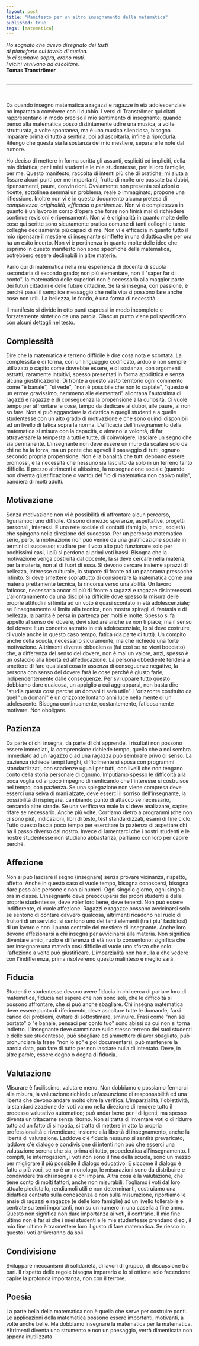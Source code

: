 ```yaml
---
layout: post
title: "Manifesto per un altro insegnamento della matematica"
published: true
tags: [matematica]
---
```


<div class="right"><i>Ho sognato che avevo disegnato dei tasti<br>
di pianoforte sul tavolo di cucina.<br>
Io ci suonavo sopra, erano muti.<br>
I vicini venivano ad ascoltare.</i><br>
<b>Tomas Tranströmer</b></div>


<br>
<hr class="style-eight">
<br>

Da quando insegno matematica a ragazzi e ragazze in età adolescenziale ho imparato a convivere con
il dubbio. I versi di Tranströmer qui citati rappresentano in modo preciso
il mio sentimento di insegnante; quando penso alla matematica posso distintamente udire una musica, a volte
strutturata, a volte spontanea, ma è una musica silenziosa, bisogna imparare prima di tutto a
sentirla, poi ad ascoltarla, infine a riprodurla. Ritengo che questa sia la sostanza del mio
mestiere, separare le note dal rumore.

Ho deciso di mettere in forma scritta gli assunti, espliciti ed impliciti, della mia didattica; per i
miei studenti e le mie studentesse, per le loro famiglie, per me. Questo manifesto, raccolta di intenti più che
di pratiche, mi aiuta a fissare alcuni punti per me importanti, frutto di molte ore passate tra dubbi,
ripensamenti, paure, convinzioni. Ovviamente non presenta soluzioni o ricette, sottolinea semmai un problema, 
reale o immaginato; propone una riflessione. Inoltre non vi è in questo documento alcuna pretesa di *completezza*,
*originalità*, *efficacia* o *pertinenza*. Non vi è completezza in quanto è un lavoro in corso
d'opera che forse non finirà mai di richiedere continue revisioni e ripensamenti. Non vi è
originalità in quanto molte delle cose qui scritte sono sicuramente pratica comune di tanti colleghi
e tante colleghe decisamente più capaci di me. Non vi è efficacia in quanto tutto il mio ripensare
il mestiere di insegnante si riflette in una didattica che per ora ha un esito incerto. 
Non vi è pertinenza in quanto molte delle idee che
esprimo in questo manifesto non sono specifiche della matematica, potrebbero essere declinabili in
altre materie.


Parlo qui di matematica nella mia esperienza di docente di scuola secondaria di secondo grado; 
non più elementare, non il "saper far di conto", la matematica delle superiori non è necessaria alla
maggior parte dei futuri cittadini e delle future cittadine. Se la si insegna, con passione, è
perché passi il semplice messaggio che nella vita si possono fare anche cose non utili. La bellezza,
in fondo, è una forma di necessità

Il manifesto si divide in otto punti espressi in modo incompleto e forzatamente sintetico da una
parola. Ciascun punto viene poi specificato con alcuni dettagli nel testo.

## Complessità
	
Dire che la matematica è terreno difficile è dire cosa nota e scontata. La complessità è di forma,
con un linguaggio codificato, arduo e non sempre utilizzato o capito come dovrebbe essere, e di sostanza,
con argomenti astratti, raramente intuitivi, spesso presentati in forma
apodittica e senza alcuna giustificazione. Di fronte a questo vasto territorio ogni commento come "è banale", "si
vede", "non è possibile che non lo capiate", "questo è un errore gravissimo, nemmeno alle
elementari" allontana l'autostima di ragazzi e ragazze  e di conseguenza la propensione alla curiosità. Ci vuole tempo per
affrontare le cose, tempo da dedicare ai dubbi, alle paure, ai non so fare. Non si può
agganciare la didattica a quegli studenti e a quelle studentesse con un alto grado di motivazione e che
sono quindi disponibili ad un livello di fatica sopra la norma. L'efficacia dell'insegnamento della matematica
si misura con la capacità, o almeno la volontà, di far attraversare la tempesta a tutti e tutte, di coinvolgere, lasciare
un segno che sia permanente. L'insegnante non deve essere un muro da scalare solo da chi ne ha la forza, ma un
ponte che agevoli il passaggio di tutti, ognuno secondo propria propensione. Non è la banalità che
tutti debbano essere promossi, è la necessità che nessuno sia lasciato da solo in un terreno tanto
difficile. Il prezzo altrimenti è altissimo, la rassegnazione sociale (quando non diventa
giustificazione o vanto) del "io di matematica non capivo nulla", bandiera di molti adulti.

## Motivazione

Senza motivazione non vi è possibilità di affrontare alcun percorso, figuriamoci uno difficile. Ci
sono di mezzo speranze, aspettative, progetti personali, interessi. E una rete sociale di contatti
(famiglia, amici, società) che spingono nella direzione del successo. Per un percorso matematico
serio, però, la motivazione non può venire da una gratificazione sociale in termini di successo;
studiare per il voto alto può funzionare solo per pochissimi casi, i più si perdono ai primi voti bassi.
Bisogna che la motivazione venga costruita dal docente, la si deve cercare nella materia, per la
materia, non al di fuori di essa. Si devono cercare insieme sprazzi di bellezza, interesse
culturale, lo stupore di fronte ad un panorama pressoché infinito. Si deve smettere soprattutto di
considerare la matematica come una materia prettamente tecnica, la rincorsa verso una abilità. Un
lavoro faticoso, necessario ancor di più di fronte a ragazzi e ragazze disinteressati.
L'allontanamento da una disciplina difficile dove spesso la misura delle proprie attitudini si
limita ad un voto è quasi scontato in età adolescenziale; se l'insegnamento si limita alla tecnica,
non mostra spiragli di fantasia e di bellezza, la partita è persa in partenza per molti e molte.
Spesso si fa appello al senso del dovere, devi studiare anche se non ti piace; ma il senso del dovere 
è un concetto astratto in età adolescenziale, lo si deve costruire, ci vuole anche in questo caso
tempo, fatica (da parte di tutti). Un compito anche della scuola, necessario sicuramente, ma che
richiede una forte motivazione. Altrimenti diventa obbedienza (fai così se no vieni bocciato) che, a
differenza del senso del dovere, non è mai un valore, anzi, spesso è un ostacolo alla libertà ed all'educazione. 
La persona obbediente tenderà a smettere di fare qualsiasi cosa in assenza di
conseguenze negative, la persona con senso del dovere farà le cose perché è giusto farle,
indipendentemente dalle conseguenze. Per sviluppare tutto questo dobbiamo dare qualcosa, un
appiglio a cui aggrapparsi, non basta dire "studia questa cosa perché un domani ti sarà utile".
L'orizzonte costituito da quel "un domani" è un orizzonte lontano anni luce nella mente di un
adolescente. Bisogna continuamente, costantemente, faticosamente motivare. Non obbligare.


## Pazienza

Da parte dі chi insegna, da parte di chi apprende. I risultati non possono essere immediati, la
comprensione richiede tempo, quello che a noi sembra immediato ad un ragazzo o ad una ragazza può
sembrare privo di senso. La pazienza richiede tempi lunghi, difficilmente si sposa con programmi
standardizzati, con scadenze uguali per tutti, con livelli che non tengano conto della storia
personale di ognuno. Imputiamo spesso le difficoltà alla poca voglia od al poco impegno dimenticando
che l'interesse si costruisce nel tempo, con pazienza. Se una spiegazione non viene compresa deve esserci una selva di mani alzate, deve esserci
il sorriso dell'insegnante, la possibilità di rispiegare, cambiando punto di attacco se necessario,
cercando altre strade. Se una verifica va male la si deve analizzare,
capire, rifare se necessario. Anche più volte. Corriamo dietro a programmi (che non ci sono più),
indicazioni, libri di testo, test standardizzati, esami di fine ciclo. Tutto questo lascia poco
tempo per esercitare la pazienza di aspettare chi ha il passo diverso dal nostro. Invece di
lamentarci che i nostri ѕtudenti e le nostre studentesse non studiano abbastanza, parliamo con loro
per capire perché.

## Affezione 

Non si può lasciare il segno (insegnare) senza provare vicinanza, rispetto, affetto. Anche in questo
caso ci vuole tempo, bisogna conoscersi, bisogna dare peso alle persone e non ai numeri. Ogni
singolo giorno, ogni singola ora in classe. L'insegnante deve preoccuparsi dei propri studenti e delle
proprie studentesse, deve voler loro bene, deve tenerci. Non può essere indifferente, 
ci vuole affezione. Ragazzi e ragazze possono avvicinarsi solo se sentono di contare davvero qualcosa, 
altrimenti ricadono nel ruolo di fruitori di un servizio, si sentono uno dei tanti elementi (tra i piu' fastidiosi) 
di un lavoro e non il punto centrale del mestiere di insegnante. Anche loro devono affezionarsi a chi insegna per 
avvicinarsi alla materia. Non significa diventare amici, ruolo e differenza di età non lo consentono: significa che per
insegnare una materia così difficile ci vuole uno sforzo che solo l'affezione a volte può giustificare. L'imparzialità 
non ha nulla a che vedere con l'indifferenza, prima risolveremo questo malinteso e meglio sarà.

## Fiducia

Studenti e studentesse devono avere fiducia in chi cerca di parlare loro di matematica, fiducia nel
sapere che non sono soli, che le difficoltà si possono affrontare, che si può anche sbagliare. Chi
insegna matematica deve essere punto di riferimento, deve ascoltare tutte le domande, farsi carico
dei problemi, evitare di sottostimare, sminuire. Frasi come "non sei portato" o "è banale, pensaci
per conto tuo" sono abissi da cui non si torna indietro. L'insegnante deve camminare sullo stesso 
terreno dei suoi studenti e delle sue studentesse, può sbagliare ed ammettere di aver sbagliato,
può pronunciare la frase "non lo so" e poi documentarsi, può mantenere la parola data, può fare di
tutto per non lasciare nulla di intentato. Deve, in altre parole, essere degno o degna di fiducia. 

## Valutazione

Misurare è facilissimo, valutare meno. Non dobbiamo o possiamo fermarci alla misura, la valutazione
richiede un'assunzione di responsabilità ed una libertà che devono andare molto oltre la verifica.
L'imparzialità, l'obiettività, la standardizzazione dei voti vanno nella direzione di rendere tutto
il processo valutativo automatico; può andar bene per i diligenti, ma spesso diventa un tritacarne senza 
ritorno. Non si tratta di
inventare voti o di ridurre tutto ad un fatto di simpatia, si tratta di mettere in atto la propria
professionalità e rivendicare, insieme alla libertà di insegnamento, anche la libertà di
valutazione. Laddove c'è fiducia nessuno si sentirà prevaricato, laddove c'è dialogo e condivisione
di intenti non può che esserci una valutazione serena che sia, prima di tutto, propedeutica
all'insegnamento. I compiti, le interrogazioni, i voti non sono il fine della scuola, sono un mezzo
per migliorare il più possibile il dialogo educativo. E siccome il dialogo è fatto a più voci, se no
è un monologo, le misurazioni sono da distribuire e condividere tra chi insegna e chi impara. Altra
cosa è la valutazione, che tiene conto di molti fattori, anche non misurabili. Togliamo i voti dal
loro attuale piedistallo, rendiamoli utili e non determinanti, costruiamo una didattica centrata
sulla conoscenza e non sulla misurazione, riportiamo le ansie di ragazzi e ragazze (e delle loro
famiglie) ad un livello tollerabile e centrate su temi importanti, non su un numero in una casella a
fine anno. Questo non significa non dare importanza ai voti, il contrario. Il mio fine ultimo non è
far si che i miei studenti e le mie studentesse prendano dieci, il mio fine ultimo è trasmettere
loro il gusto di fare matematica. Se riesco in questo i voti arriveranno da soli.

## Condivisione

Sviluppare meccanismi di solidarietà, di lavori di gruppo, di discussione tra pari. Il rispetto
delle regole bisogna impararlo e lo si ottiene solo facendone capire la profonda  importanza, non
con il terrore.

## Poesia

La parte bella della matematica non è quella che serve per costruire ponti. Le applicazioni della
matematica possono essere importanti, motivanti, a volte anche belle. Ma dobbiamo insegnare la
matematica per la matematica. Altrimenti diventa uno strumento e non un paesaggio, verrà dimenticata
non appena inutilizzata

